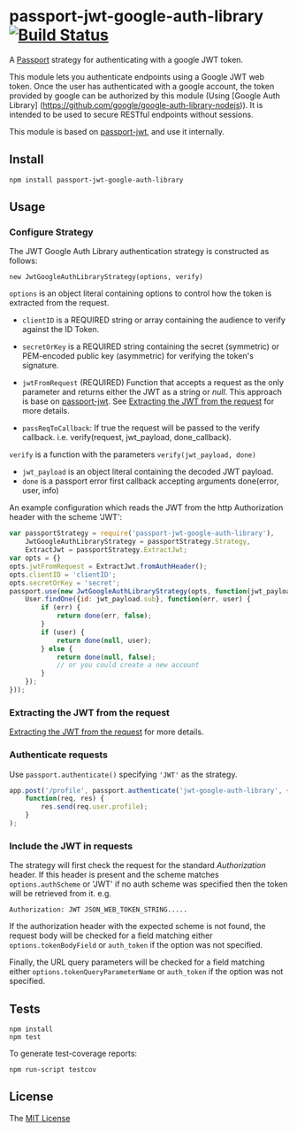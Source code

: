 # passport-jwt-google-auth-library [![Build Status](https://travis-ci.org/leandroleo02/passport-jwt-google-auth-library.png)](https://travis-ci.org/leandroleo02/passport-jwt-google-auth-library)


A [Passport](http://passportjs.org/) strategy for authenticating with a google JWT token.

This module lets you authenticate endpoints using a Google JWT web token. Once the user has authenticated with a google account, 
the token provided by google can be authorized by this module (Using [Google Auth Library] (https://github.com/google/google-auth-library-nodejs)). It is intended to be used to secure RESTful endpoints without sessions.

This module is based on [passport-jwt](https://github.com/themikenicholson/passport-jwt), and use it internally.

## Install

    npm install passport-jwt-google-auth-library

## Usage

### Configure Strategy

The JWT Google Auth Library authentication strategy is constructed as follows:

    new JwtGoogleAuthLibraryStrategy(options, verify)

`options` is an object literal containing options to control how the token is
extracted from the request.

* `clientID` is a REQUIRED string or array containing the audience to verify against the ID Token.

* `secretOrKey` is a REQUIRED string containing the secret
  (symmetric) or PEM-encoded public key (asymmetric) for verifying the token's
  signature.

* `jwtFromRequest` (REQUIRED) Function that accepts a request as the only
  parameter and returns either the JWT as a string or *null*. This approach is base on [passport-jwt](https://github.com/themikenicholson/passport-jwt). See 
  [Extracting the JWT from the request](#extracting-the-jwt-from-the-request) for more details.

* `passReqToCallback`: If true the request will be passed to the verify
  callback. i.e. verify(request, jwt_payload, done_callback).

`verify` is a function with the parameters `verify(jwt_payload, done)`

* `jwt_payload` is an object literal containing the decoded JWT payload.
* `done` is a passport error first callback accepting arguments
  done(error, user, info)
    
An example configuration which reads the JWT from the http Authorization header with the scheme 'JWT':

```js
var passportStrategy = require('passport-jwt-google-auth-library'),
    JwtGoogleAuthLibraryStrategy = passportStrategy.Strategy,
    ExtractJwt = passportStrategy.ExtractJwt;
var opts = {}
opts.jwtFromRequest = ExtractJwt.fromAuthHeader();
opts.clientID = 'clientID';
opts.secretOrKey = 'secret';
passport.use(new JwtGoogleAuthLibraryStrategy(opts, function(jwt_payload, done) {
    User.findOne({id: jwt_payload.sub}, function(err, user) {
        if (err) {
            return done(err, false);
        }
        if (user) {
            return done(null, user);
        } else {
            return done(null, false);
            // or you could create a new account
        }
    });
}));
```
### Extracting the JWT from the request

[Extracting the JWT from the request](https://github.com/themikenicholson/passport-jwt/blob/master/README.md#extracting-the-jwt-from-the-request) for more details.

### Authenticate requests

Use `passport.authenticate()` specifying `'JWT'` as the strategy.

```js
app.post('/profile', passport.authenticate('jwt-google-auth-library', { session: false }),
    function(req, res) {
        res.send(req.user.profile);
    }
);
```

### Include the JWT in requests

The strategy will first check the request for the standard *Authorization*
header. If this header is present and the scheme matches `options.authScheme`
or 'JWT' if no auth scheme was specified then the token will be retrieved from
it. e.g.

    Authorization: JWT JSON_WEB_TOKEN_STRING.....
    
If the authorization header with the expected scheme is not found, the request
body will be checked for a field matching either `options.tokenBodyField` or
`auth_token` if the option was not specified.

Finally, the URL query parameters will be checked for a field matching either
`options.tokenQueryParameterName` or `auth_token` if the option was not
specified.

## Tests

    npm install
    npm test

To generate test-coverage reports:

    npm run-script testcov

## License

The [MIT License](http://opensource.org/licenses/MIT)